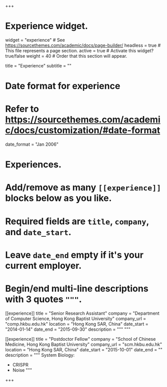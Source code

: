+++
# Experience widget.
widget = "experience"  # See https://sourcethemes.com/academic/docs/page-builder/
headless = true  # This file represents a page section.
active = true  # Activate this widget? true/false
weight = 40  # Order that this section will appear.

title = "Experience"
subtitle = ""

# Date format for experience
#   Refer to https://sourcethemes.com/academic/docs/customization/#date-format
date_format = "Jan 2006"

# Experiences.
#   Add/remove as many `[[experience]]` blocks below as you like.
#   Required fields are `title`, `company`, and `date_start`.
#   Leave `date_end` empty if it's your current employer.
#   Begin/end multi-line descriptions with 3 quotes `"""`.
[[experience]]
  title = "Senior Research Assistant"
  company = "Department of Computer Science, Hong Kong Baptist University"
  company_url = "comp.hkbu.edu.hk"
  location = "Hong Kong SAR, China"
  date_start = "2014-01-14"
  date_end = "2015-09-30"
  description = """ """

[[experience]]
  title = "Postdoctor Fellow"
  company = "School of Chinese Medicine, Hong Kong Baptist University"
  company_url = "scm.hkbu.edu.hk"
  location = "Hong Kong SAR, China"
  date_start = "2015-10-01"
  date_end = ""
  description = """
  System Biology:
  
  * CRISPR
  * Noise
  """

+++
